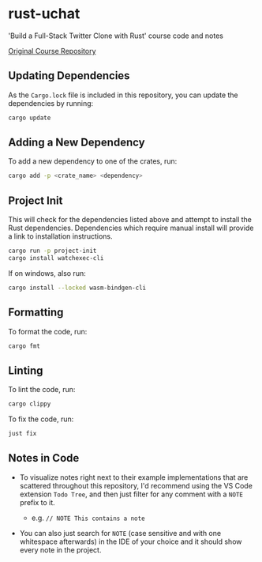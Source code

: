 # rust-uchat

'Build a Full-Stack Twitter Clone with Rust' course code and notes

[Original Course Repository](https://github.com/jayson-lennon/ztm-project-uchat)

## Updating Dependencies

As the `Cargo.lock` file is included in this repository, you can update the dependencies by running:

```bash
cargo update
```

## Adding a New Dependency

To add a new dependency to one of the crates, run:

```bash
cargo add -p <crate_name> <dependency>
```

## Project Init

This will check for the dependencies listed above and attempt to install the Rust
dependencies. Dependencies which require manual install will provide a link to
installation instructions.

```bash
cargo run -p project-init
cargo install watchexec-cli
```

If on windows, also run:

```bash
cargo install --locked wasm-bindgen-cli
```

## Formatting

To format the code, run:

```bash
cargo fmt
```

## Linting

To lint the code, run:

```bash
cargo clippy
```

To fix the code, run:

```bash
just fix
```

## Notes in Code

- To visualize notes right next to their example implementations that are scattered throughout this repository, I'd recommend using the VS Code extension `Todo Tree`, and then just filter for any comment with a `NOTE` prefix to it.

  - e.g. `// NOTE This contains a note`

- You can also just search for `NOTE` (case sensitive and with one whitespace afterwards) in the IDE of your choice and it should show every note in the project.
